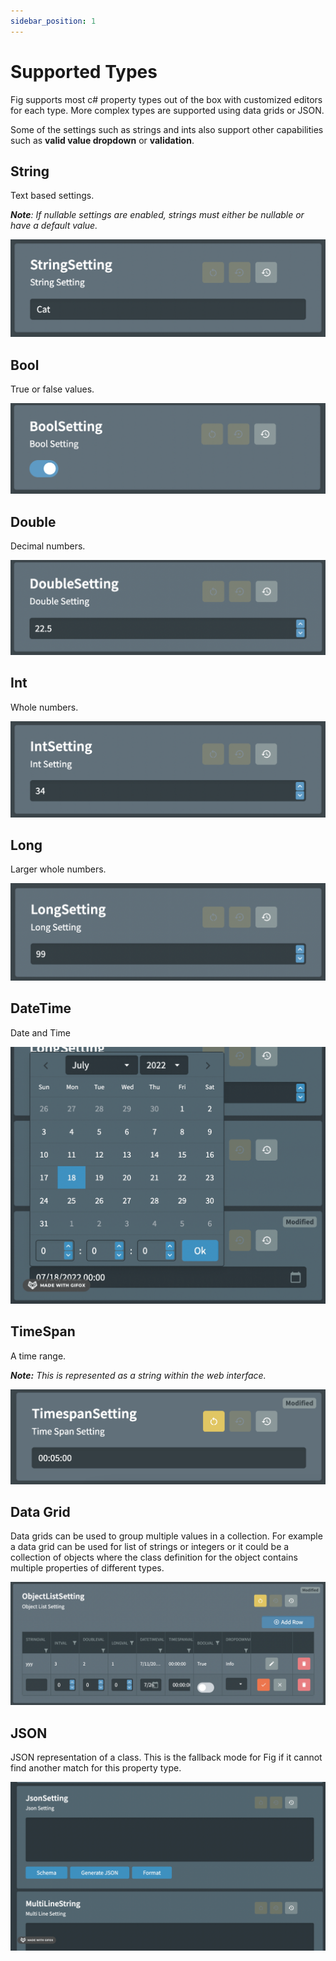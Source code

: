 ```yaml
---
sidebar_position: 1
---
```


# Supported Types

Fig supports most c# property types out of the box with customized editors for each type. More complex types are supported using data grids or JSON.

Some of the settings such as strings and ints also support other capabilities such as **valid value dropdown** or **validation**.

## String

Text based settings.

***Note**: If nullable settings are enabled, strings must either be nullable or have a default value.*

![](../../../static/img/:Users:michaelbrowne:Documents:Projects:fig:doc:fig-documentation:static:img:Users:michaelbrowne:Documents:Projects:fig:doc:fig-documentation:static:img:string-setting.png)

## Bool

True or false values.

![image-20220726225419059](../../../static/img/:Users:michaelbrowne:Documents:Projects:fig:doc:fig-documentation:static:img:bool-setting.png)

## Double

Decimal numbers.

![image-20220726225504295](../../../static/img/:Users:michaelbrowne:Documents:Projects:fig:doc:fig-documentation:static:img:double-setting.png)

## Int

Whole numbers.

![image-20220726225609084](../../../static/img/int-setting.png)

## Long

Larger whole numbers.

![image-20220726225708951](../../../static/img/long-setting.png)

## DateTime

Date and Time

<img src="../../../static/img/date-time-setting.png" alt="2022-07-26 22.58.08" style="zoom:50%;" />

## TimeSpan

A time range.

***Note:** This is represented as a string within the web interface.*

![image-20220726230046584](../../../static/img/image-20220726230046584.png)

## Data Grid

Data grids can be used to group multiple values in a collection. For example a data grid can be used for list of strings or integers or it could be a collection of objects where the class definition for the object contains multiple properties of different types.

![image-20220726230140744](../../../static/img/data-grid-setting.png)

## JSON

JSON representation of a class. This is the fallback mode for Fig if it cannot find another match for this property type.

![2022-07-26 23.02.28](../../../static/img/json-setting.png)


